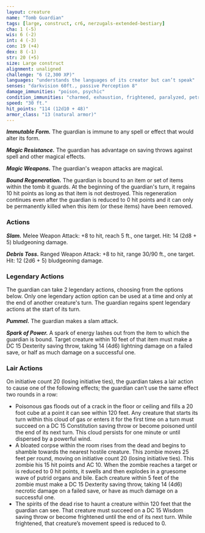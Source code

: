 ```yaml
---
layout: creature
name: "Tomb Guardian"
tags: [large, construct, cr6, nerzugals-extended-bestiary]
cha: 1 (-5)
wis: 6 (-2)
int: 4 (-3)
con: 19 (+4)
dex: 8 (-1)
str: 20 (+5)
size: Large construct
alignment: unaligned
challenge: "6 (2,300 XP)"
languages: "understands the languages of its creator but can’t speak"
senses: "darkvision 60ft., passive Perception 8"
damage_immunities: "poison, psychic"
condition_immunities: "charmed, exhaustion, frightened, paralyzed, petrified, poisoned"
speed: "30 ft."
hit_points: "114 (12d10 + 48)"
armor_class: "13 (natural armor)"
---
```


***Immutable Form.*** The guardian is immune to any
spell or effect that would alter its form.

***Magic Resistance.*** The guardian has advantage on
saving throws against spell and other magical
effects.

***Magic Weapons.*** The guardian's weapon attacks are
magical.

***Bound Regeneration.*** The guardian is bound to an
item or set of items within the tomb it guards. At
the beginning of the guardian's turn, it regains 10
hit points as long as that item is not destroyed. This
regeneration continues even after the guardian is
reduced to 0 hit points and it can only be
permanently killed when this item (or these items)
have been removed.

### Actions

***Slam.*** Melee Weapon Attack: +8 to hit, reach 5 ft.,
one target. Hit: 14 (2d8 + 5) bludgeoning damage.

***Debris Toss.*** Ranged Weapon Attack: +8 to hit,
range 30/90 ft., one target. Hit: 12 (2d6 + 5)
bludgeoning damage.

### Legendary Actions

The guardian can take 2 legendary actions,
choosing from the options below. Only one
legendary action option can be used at a time and
only at the end of another creature's turn. The
guardian regains spent legendary actions at the
start of its turn.

***Pummel.*** The guardian makes a slam attack.

***Spark of Power.*** A spark of energy lashes out from
the item to which the guardian is bound. Target
creature within 10 feet of that item must make a
DC 15 Dexterity saving throw, taking 14 (4d6)
lightning damage on a failed save, or half as much
damage on a successful one.

### Lair Actions

On initiative count 20 (losing initiative ties), the guardian
takes a lair action to cause one of the following effects; the
guardian can’t use the same effect two rounds in a row:

* Poisonous gas floods out of a crack in the floor or ceiling and fills a 20 foot cube at a point it can see within 120 feet. Any creature that starts its turn within this cloud of gas or enters it for the first time on a turn must succeed on a DC 15 Constitution saving throw or become poisoned until the end of its next turn. This cloud persists for one minute or until dispersed by a powerful wind.
* A bloated corpse within the room rises from the dead and begins to shamble towards the nearest hostile creature. This zombie moves 25 feet per round, moving on initiative count 20 (losing initiative ties). This zombie his 15 hit points and AC 10. When the zombie reaches a target or is reduced to 0 hit points, it swells and then explodes in a gruesome wave of putrid organs and bile. Each creature within 5 feet of the zombie must make a DC 15 Dexterity saving throw, taking 14 (4d6) necrotic damage on a failed save, or have as much damage on a successful one.
* The spirits of the dead rise to haunt a creature within 120 feet that the guardian can see. That creature must succeed on a DC 15 Wisdom saving throw or become frightened until the end of its next turn. While frightened, that creature’s movement speed is reduced to 0.
